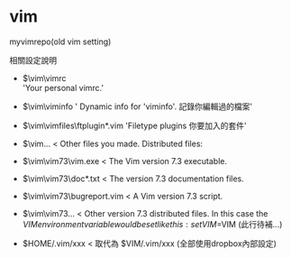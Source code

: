 # vim
myvimrepo(old vim setting)

相關設定說明

+ $\vim\vimrc	
'Your personal vimrc.'
+ $\vim\viminfo	'		Dynamic info for 'viminfo'.  記錄你編輯過的檔案'
+ $\vim\vimfiles\ftplugin\*.vim 
'Filetype plugins   你要加入的套件'
+ $\vim\...		<	Other files you made.
  Distributed files:
+ $\vim\vim73\vim.exe	<	The Vim version 7.3 executable.
+ $\vim\vim73\doc\*.txt	<	The version 7.3 documentation files.
+ $\vim\vim73\bugreport.vim <	A Vim version 7.3 script.
+ $\vim\vim73\...	<	Other version 7.3 distributed files.
  In this case the $VIM environment variable would be set like this:
	set VIM=$VIM    (此行待補...)
	
	
+ 	$HOME/.vim/xxx <  取代為  $VIM/.vim/xxx   (全部使用dropbox內部設定)
